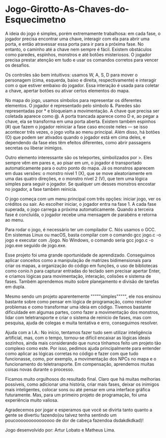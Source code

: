# Jogo-Girotto-As-Chaves-do-Esquecimetno

A ideia do jogo é simples, porém extremamente trabalhosa: em cada fase, o jogador precisa encontrar uma chave, interagir com ela para abrir uma porta, e então atravessar essa porta para ir para a próxima fase. No entanto, o caminho até a chave nem sempre é fácil. Existem obstáculos como paredes, espinhos, monstros e até botões misteriosos. O jogador precisa prestar atenção em tudo e usar os comandos corretos para vencer os desafios.

Os controles são bem intuitivos: usamos W, A, S, D para mover o personagem (cima, esquerda, baixo e direita, respectivamente) e interagir com o que estiver embaixo do jogador. Essa interação é usada para coletar a chave, apertar botões ou ativar certos elementos do mapa.

No mapa do jogo, usamos símbolos para representar os diferentes elementos. O jogador é representado pelo símbolo &. Paredes são representadas por * e bloqueiam a movimentação. A chave que precisa ser coletada aparece como @. A porta trancada aparece como D e, ao pegar a chave, ela se transforma em uma porta aberta. Existem também espinhos (#) que fazem o jogador reiniciar a fase caso encoste neles — se isso acontecer três vezes, o jogo volta ao menu principal. Além disso, há botões (O) que podem ser ativados quando o jogador está em cima deles, e dependendo da fase eles têm efeitos diferentes, como abrir passagens secretas ou liberar inimigos.

Outro elemento interessante são os teleportes, simbolizados por >. Eles sempre vêm em pares e, ao pisar em um, o jogador é transportado automaticamente para o outro ponto do mapa. Já os monstros aparecem em duas versões: o monstro nível 1 (X), que se move aleatoriamente em uma das quatro direções, e o monstro nível 2 (V), que tem uma lógica simples para seguir o jogador. Se qualquer um desses monstros encostar no jogador, a fase também reinicia.

O jogo começa com um menu principal com três opções: iniciar jogo, ver os créditos ou sair. Ao escolher iniciar, o jogador entra na fase 1. A cada fase superada, o jogo carrega a próxima automaticamente. Quando a terceira fase é concluída, o jogador recebe uma mensagem de parabéns e retorna ao menu.

Para rodar o jogo, é necessário ter um compilador C. Nós usamos o GCC. Em sistemas Linux ou macOS, basta compilar com o comando gcc jogo.c -o jogo e executar com ./jogo. No Windows, o comando seria gcc jogo.c -o jogo.exe seguido de jogo.exe.

Esse projeto foi uma grande oportunidade de aprendizado. Conseguimos aplicar conceitos como a manipulação de matrizes bidimensionais para criar os mapas, a organização do código em funções, o uso de bibliotecas como conio.h para capturar entradas do teclado sem precisar apertar Enter, e criamos lógicas para movimentação, interação, colisões e sistema de fases. Também aprendemos muito sobre planejamento e divisão de tarefas em dupla.

Mesmo sendo um projeto aparentemente """""simples""""", ele nos ensinou bastante sobre como pensar em lógica de programação, como resolver problemas e como transformar uma ideia em código. Tivemos bastante dificuldade em algumas partes, como fazer a movimentação dos monstros, lidar com teletransporte e criar o sistema de reinício de fases, mas com pesquisa, ajuda de colegas e muita tentativa e erro, conseguimos resolver.

Ajuda com a I.A.: No início, tentamos fazer tudo sem utilizar inteligência artificial, mas, com o tempo, tornou-se difícil encaixar as lógicas ideais sozinhos, ainda mais considerando que nunca tínhamos feito um projeto tão complexo como este. Por isso, pedimos ajuda principalmente para entender como aplicar as lógicas corretas no código e fazer com que tudo funcionasse, como, por exemplo, a movimentação dos NPCs no mapa e o funcionamento do teletransporte. Em compensação, aprendemos muitas coisas novas durante o processo.

Ficamos muito orgulhosos do resultado final. Claro que há muitas melhorias possíveis, como adicionar uma história, criar mais fases, deixar os inimigos mais inteligentes, colocar sons ou até pensar em uma interface gráfica futuramente. Mas, para um primeiro projeto de programação, foi uma experiência muito valiosa.

Agradecemos por jogar e esperamos que você se divirta tanto quanto a gente se divertiu fazendo(ou talvez tenha sentindo um poucooooooooooooooo de dor de cabeça fazendoa dsdakdkdkad)!

Jogo desenvolvido por: Artur Lobato e Matheus Lima.
